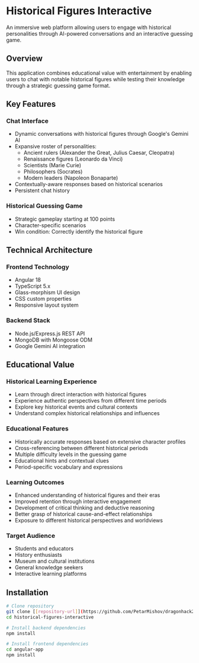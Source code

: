
# Historical Figures Interactive

An immersive web platform allowing users to engage with historical personalities through AI-powered conversations and an interactive guessing game.

## Overview

This application combines educational value with entertainment by enabling users to chat with notable historical figures while testing their knowledge through a strategic guessing game format.

## Key Features

### Chat Interface
- Dynamic conversations with historical figures through Google's Gemini AI
- Expansive roster of personalities:
  - Ancient rulers (Alexander the Great, Julius Caesar, Cleopatra)
  - Renaissance figures (Leonardo da Vinci)
  - Scientists (Marie Curie)
  - Philosophers (Socrates)
  - Modern leaders (Napoleon Bonaparte)
- Contextually-aware responses based on historical scenarios
- Persistent chat history

### Historical Guessing Game
- Strategic gameplay starting at 100 points
- Character-specific scenarios
- Win condition: Correctly identify the historical figure

## Technical Architecture

### Frontend Technology
- Angular 18
- TypeScript 5.x
- Glass-morphism UI design
- CSS custom properties
- Responsive layout system

### Backend Stack
- Node.js/Express.js REST API
- MongoDB with Mongoose ODM
- Google Gemini AI integration
## Educational Value

### Historical Learning Experience
- Learn through direct interaction with historical figures
- Experience authentic perspectives from different time periods
- Explore key historical events and cultural contexts
- Understand complex historical relationships and influences

### Educational Features
- Historically accurate responses based on extensive character profiles
- Cross-referencing between different historical periods
- Multiple difficulty levels in the guessing game
- Educational hints and contextual clues
- Period-specific vocabulary and expressions

### Learning Outcomes
- Enhanced understanding of historical figures and their eras
- Improved retention through interactive engagement
- Development of critical thinking and deductive reasoning
- Better grasp of historical cause-and-effect relationships
- Exposure to different historical perspectives and worldviews

### Target Audience
- Students and educators
- History enthusiasts
- Museum and cultural institutions
- General knowledge seekers
- Interactive learning platforms

## Installation

```bash
# Clone repository
git clone [[repository-url]](https://github.com/PetarMishov/dragonhack2025.git)
cd historical-figures-interactive

# Install backend dependencies
npm install

# Install frontend dependencies
cd angular-app
npm install
